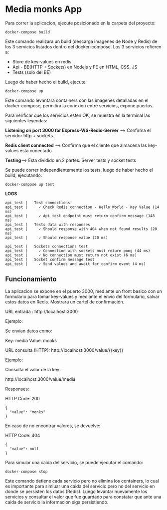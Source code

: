# Media monks App

Para correr la aplicacion, ejecute posicionado en la carpeta del proyecto:

```
docker-compose build
```

Este comando realizara un build (descarga imagenes de Node y Redis) de los 3 servicios listados dentro del docker-compose. Los 3 servicios refieren a:

- Store de key-values en redis.
- Api - BE(HTTP + Sockets) en Nodejs y FE en HTML, CSS, JS
- Tests (solo del BE)

Luego de haber hecho el build, ejecute:

```
docker-compose up
```

Este comando levantara containers con las imagenes detalladas en el docker-compose, permitira la conexion entre servicios, expone puertos.

Para verificar que los servicios esten OK, se muestra en la terminal las siguientes leyendas:

**Listening on port 3000 for Express-WS-Redis-Server** --> Confirma el servidor http + sockets.

**Redis client connected** --> Confirma que el cliente que almacena las key-values esta conectado.

**Testing**--> Esta dividido en 2 partes. Server tests y socket tests

Se puede correr independientemente los tests, luego de haber hecho el build, ejecutando:

```
docker-compose up test
```

**LOGS**

```
api_test |   Test connections
api_test |     ✓ Check Redis connection - Hello World - Key Value (14 ms)
api_test |     ✓ Api test endpoint must return confirm message (148 ms)
api_test |   Tests data with responses
api_test |     ✓ Should response with 404 when not found results (20 ms)
api_test |     ✓ Should response value (20 ms)
```

```
api_test |   Sockets connections test
api_test |     ✓ Connection with sockets must return pong (44 ms)
api_test |     ✓ No connection must return not exist (6 ms)
api_test |   Socket confirm message test
api_test |     ✓ Send values and await for confirm event (4 ms)

```

## Funcionamiento

La aplicacion se expone en el puerto 3000, mediante un front basico con un formulario para tomar key-values y mediante el envio del formulario, salvar estos datos en Redis. Mostrara un cartel de confirmación.

URL entrada : http://localhost:3000

Ejemplo:

Se envian datos como:

Key: media
Value: monks

URL consulta (HTTP): http://localhost:3000/value/{{key}}

Ejemplo:

Consulta el valor de la key:

http://localhost:3000/value/media

Responses:

HTTP Code: 200

```
{
  "value": "monks"
}
```

En caso de no encontrar valores, se devuelve:

HTTP Code: 404

```
{
  "value": null
}
```

Para simular una caida del servicio, se puede ejecutar el comando:

```
docker-compose stop
```

Este comando detiene cada servicio pero no elimina los containers, lo cual es importante para simluar una caida del servicio pero no del servicio en donde se persisten los datos (Redis).
Luego levantar nuevamente los servicios y consultar el valor que fue guardado para constatar que ante una caida de servicio la informacion siga persistiendo.

